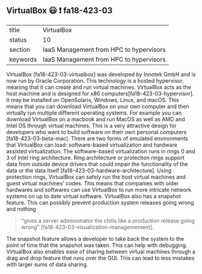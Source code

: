 ## VirtualBox :smiley: :exclamation: fa18-423-03



|          |                                         |
| -------- | --------------------------------------- |
| title    | VirtualBox                              | 
| status   | 10                                      |
| section  | IaaS Management from HPC to hypervisors |
| keywords | IaaS Management from HPC to hypervisors |


VirtualBox [fa18-423-03-virtualbox] was developed by Innotek GmbH and is now run
by Oracle Corporation. This technology is a hosted hypervisor, meaning that it
can create and run virtual machines. VirtualBox acts as the host machine and is
designed for x86 computers[fa18-423-03-hypervisor]. It may be installed on
OpenSolaris, Windows, Linux, and macOS. This means that you can download
VirtualBox on your own computer and then virtually run multiple different
operating systems. For example you can download VirtualBox on a macbook and run
MacOS as well as AMD and Intel OS through virtual machines. This is a very
attractive design for developers who want to build software on their own
personal computers [fa18-423-03-beta-mac]. There are two forms of emulated
environments that VirtualBox can load: software-based virtualization and
hardware assisted virtualization. The software-based virtualization runs in
rings 0 and 3 of Intel ring architecture. Ring architecture or protection rings
support data from outside device drivers that could impair the functionality of
the data or the data itself [fa18-423-03-hardware-architecture]. Using
protection rings, VirtualBox can safely run the host virtual machines and guest
virtual machines' codes. This means that companies with older hardwares and
softwares can use VirtualBox to run more intricate network systems on up to date
virtual software. VirtualBox also has a snapshot feature. This can possibly
prevent production system releases going wrong and nothing

> "gives a server administrator the chills like a production release going
> wrong" [fa18-423-03-visualization-managemement].

The snapshot feature allows a developer to take back the system to the point of
time that the snapshot was taken. This can help with debugging. VirtualBox also
enables ease of sharing between virtual machines through a drag and drop feature
that runs over the GUI. This can lead to less mistakes with larger sums of data
sharing.


